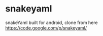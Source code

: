 snakeyaml
=========

snakeYaml built for android, clone from here  https://code.google.com/p/snakeyaml/  
